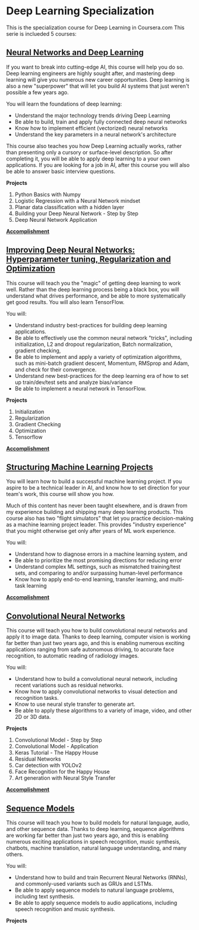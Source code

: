 # Deep Learning Specialization
This is the specialization course for Deep Learning in Coursera.com
This serie is inclueded 5 courses:

## [**Neural Networks and Deep Learning**](https://www.coursera.org/learn/neural-networks-deep-learning)

If you want to break into cutting-edge AI, this course will help you do so. Deep learning engineers are highly sought after, and mastering deep learning will give you numerous new career opportunities. Deep learning is also a new "superpower" that will let you build AI systems that just weren't possible a few years ago.

You will learn the foundations of deep learning:
- Understand the major technology trends driving Deep Learning
- Be able to build, train and apply fully connected deep neural networks 
- Know how to implement efficient (vectorized) neural networks 
- Understand the key parameters in a neural network's architecture

This course also teaches you how Deep Learning actually works, rather than presenting only a cursory or surface-level description. So after completing it, you will be able to apply deep learning to a your own applications. If you are looking for a job in AI, after this course you will also be able to answer basic interview questions.

**Projects** 
1. Python Basics with Numpy
2. Logistic Regression with a Neural Network mindset
3. Planar data classification with a hidden layer
4. Building your Deep Neural Network - Step by Step
5. Deep Neural Network Application

[**Accomplishment**](https://www.coursera.org/account/accomplishments/certificate/TAAU4VCUWUKT)

## [**Improving Deep Neural Networks: Hyperparameter tuning, Regularization and Optimization**](https://www.coursera.org/learn/deep-neural-network)

This course will teach you the "magic" of getting deep learning to work well. Rather than the deep learning process being a black box, you will understand what drives performance, and be able to more systematically get good results. You will also learn TensorFlow. 

You will: 
- Understand industry best-practices for building deep learning applications. 
- Be able to effectively use the common neural network "tricks", including initialization, L2 and dropout regularization, Batch normalization, gradient checking, 
- Be able to implement and apply a variety of optimization algorithms, such as mini-batch gradient descent, Momentum, RMSprop and Adam, and check for their convergence. 
- Understand new best-practices for the deep learning era of how to set up train/dev/test sets and analyze bias/variance
- Be able to implement a neural network in TensorFlow.

**Projects**
1. Initialization
2. Regularization
3. Gradient Checking
4. Optimization
5. Tensorflow

[**Accomplishment**](https://www.coursera.org/account/accomplishments/certificate/AYA5MVY2KBM5)

## [**Structuring Machine Learning Projects**](https://www.coursera.org/learn/machine-learning-projects)

You will learn how to build a successful machine learning project. If you aspire to be a technical leader in AI, and know how to set direction for your team's work, this course will show you how.
 
Much of this content has never been taught elsewhere, and is drawn from my experience building and shipping many deep learning products. This course also has two "flight simulators" that let you practice decision-making as a machine learning project leader. This provides "industry experience" that you might otherwise get only after years of ML work experience.

You will: 
- Understand how to diagnose errors in a machine learning system, and 
- Be able to prioritize the most promising directions for reducing error
- Understand complex ML settings, such as mismatched training/test sets, and comparing to and/or surpassing human-level performance
- Know how to apply end-to-end learning, transfer learning, and multi-task learning

[**Accomplishment**](https://www.coursera.org/account/accomplishments/certificate/C6XCBBR2N53Y)

## [**Convolutional Neural Networks**](https://www.coursera.org/learn/convolutional-neural-networks/home/info)

This course will teach you how to build convolutional neural networks and apply it to image data. Thanks to deep learning, computer vision is working far better than just two years ago, and this is enabling numerous exciting applications ranging from safe autonomous driving, to accurate face recognition, to automatic reading of radiology images. 

You will:
- Understand how to build a convolutional neural network, including recent variations such as residual networks.
- Know how to apply convolutional networks to visual detection and recognition tasks.
- Know to use neural style transfer to generate art.
- Be able to apply these algorithms to a variety of image, video, and other 2D or 3D data.

**Projects**
1. Convolutional Model - Step by Step
2. Convolutional Model - Application
3. Keras Tutorial - The Happy House
4. Residual Networks
5. Car detection with YOLOv2
6. Face Recognition for the Happy House
7. Art generation with Neural Style Transfer

[**Accomplishment**](https://www.coursera.org/account/accomplishments/certificate/JJ97BCZ4UHNB)

## [**Sequence Models**](https://www.coursera.org/learn/nlp-sequence-models)

This course will teach you how to build models for natural language, audio, and other sequence data. Thanks to deep learning, sequence algorithms are working far better than just two years ago, and this is enabling numerous exciting applications in speech recognition, music synthesis, chatbots, machine translation, natural language understanding, and many others. 

You will:
- Understand how to build and train Recurrent Neural Networks (RNNs), and commonly-used variants such as GRUs and LSTMs.
- Be able to apply sequence models to natural language problems, including text synthesis. 
- Be able to apply sequence models to audio applications, including speech recognition and music synthesis.

**Projects**
